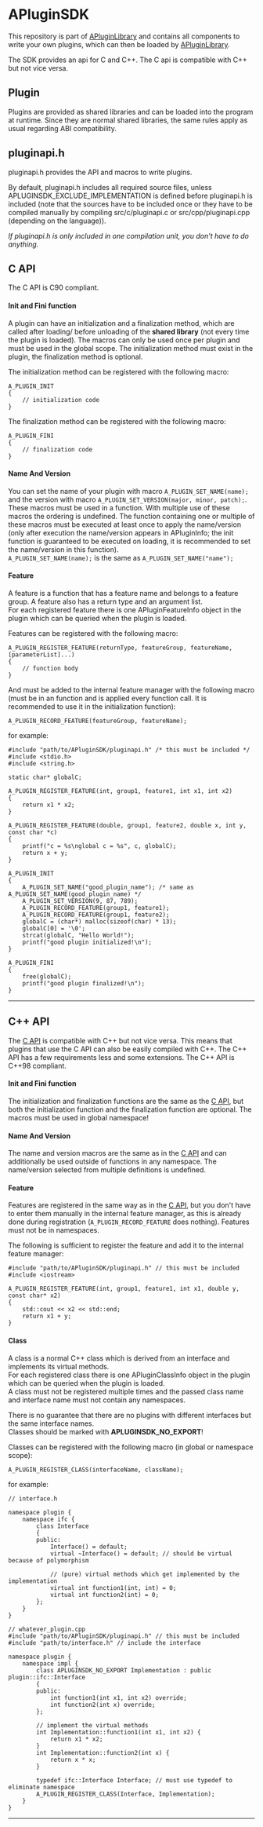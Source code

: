 # APluginSDK
This repository is part of [APluginLibrary](https://github.com/Alex2804/APluginLibrary) and contains all components
to write your own plugins, which can then be loaded by [APluginLibrary](https://github.com/Alex2804/APluginLibrary).

The SDK provides an api for C and C++. The C api is compatible with C++ but not vice versa.


## <a name="Plugin">Plugin</a>
Plugins are provided as shared libraries and can be loaded into the program at runtime. Since they are normal shared
libraries, the same rules apply as usual regarding ABI compatibility.

## <a name="pluginapi.h">pluginapi.h</a>
pluginapi.h provides the API and macros to write plugins.

By default, pluginapi.h includes all required source files, unless APLUGINSDK_EXCLUDE_IMPLEMENTATION is defined before
pluginapi.h is included (note that the sources have to be included once or they have to be compiled manually by
compiling src/c/pluginapi.c or src/cpp/pluginapi.cpp (depending on the language)).

*If pluginapi.h is only included in one compilation unit, you don't have to do anything.*


## <a name="C-API">C API</a>
The C API is C90 compliant.

#### <a name="C-API-init-fini">Init and Fini function</a>
A plugin can have an initialization and a finalization method, which are called after loading/
before unloading of the **shared library** (not every time the plugin is loaded). The macros can only be used once per
plugin and must be used in the global scope. The initialization method must exist in the plugin, the finalization method
is optional.

The initialization method can be registered with the following macro:

    A_PLUGIN_INIT
    {
        // initialization code
    }

The finalization method can be registered with the following macro:

    A_PLUGIN_FINI
    {
        // finalization code
    }

#### <a name="C-API-name-version">Name And Version</a>
You can set the name of your plugin with macro ```A_PLUGIN_SET_NAME(name);``` and the version with macro
```A_PLUGIN_SET_VERSION(major, minor, patch);```. These macros must be used in a function. With multiple use of these
macros the ordering is undefined. The function containing one or multiple of these macros must be executed at least once
to apply the name/version (only after execution the name/version appears in APluginInfo; the init function is guaranteed
to be executed on loading, it is recommended to set the name/version in this function).  
```A_PLUGIN_SET_NAME(name);``` is the same as ```A_PLUGIN_SET_NAME("name");```

#### <a name="C-API-feature">Feature</a>
A feature is a function that has a feature name and belongs to a feature group. A feature also has a return type
and an argument list.  
For each registered feature there is one APluginFeatureInfo object in the plugin which can be queried when the plugin
is loaded.

Features can be registered with the following macro:

    A_PLUGIN_REGISTER_FEATURE(returnType, featureGroup, featureName, [parameterList]...)
    {
        // function body
    }
    
And must be added to the internal feature manager with the following macro (must be in an function and is applied every
function call. It is recommended to use it in the initialization function):

    A_PLUGIN_RECORD_FEATURE(featureGroup, featureName);

for example:

    #include "path/to/APluginSDK/pluginapi.h" /* this must be included */
    #include <stdio.h>
    #include <string.h>
    
    static char* globalC;
    
    A_PLUGIN_REGISTER_FEATURE(int, group1, feature1, int x1, int x2)
    {
        return x1 * x2;
    }
    
    A_PLUGIN_REGISTER_FEATURE(double, group1, feature2, double x, int y, const char *c)
    {
        printf("c = %s\nglobal c = %s", c, globalC);
        return x + y;
    }
    
    A_PLUGIN_INIT
    {
        A_PLUGIN_SET_NAME("good_plugin_name"); /* same as A_PLUGIN_SET_NAME(good_plugin_name) */
        A_PLUGIN_SET_VERSION(9, 87, 789);
        A_PLUGIN_RECORD_FEATURE(group1, feature1);
        A_PLUGIN_RECORD_FEATURE(group1, feature2);
        globalC = (char*) malloc(sizeof(char) * 13);
        globalC[0] = '\0';
        strcat(globalC, "Hello World!");
        printf("good plugin initialized!\n");
    }
    
    A_PLUGIN_FINI
    {
        free(globalC);
        printf("good plugin finalized!\n");
    }

---

## <a name="CPP-API">C++ API</a>
The [C API](#C-API) is compatible with C++ but not vice versa. This means that plugins that use the C API can also be easily
compiled with C++. The C++ API has a few requirements less and some extensions. The C++ API is C++98 compliant.

#### <a name="CPP-API-init-fini">Init and Fini function</a>
The initialization and finalization functions are the same as the [C API](#C-API-init-fini), but both the initialization
function and the finalization function are optional. The macros must be used in global namespace!

#### <a name="CPP-API-name-version">Name And Version</a>
The name and version macros are the same as in the [C API](#C-API-name-version) and can additionally be used outside of
functions in any namespace. The name/version selected from multiple definitions is undefined.

#### <a name="CPP-API-feature">Feature</a>
Features are registered in the same way as in the [C API](#C-API-feature), but you don't have to enter them manually
in the internal feature manager, as this is already done during registration (```A_PLUGIN_RECORD_FEATURE``` does
nothing). Features must not be in namespaces.

The following is sufficient to register the feature and add it to the internal feature manager:

    #include "path/to/APluginSDK/pluginapi.h" // this must be included
    #include <iostream>
    
    A_PLUGIN_REGISTER_FEATURE(int, group1, feature1, int x1, double y, const char* x2)
    {
        std::cout << x2 << std::end;
        return x1 + y;
    }

#### <a name="CPP-API-class">Class</a>
A class is a normal C++ class which is derived from an interface and implements its virtual methods.  
For each registered class there is one APluginClassInfo object in the plugin which can be queried when the plugin is
loaded.  
A class must not be registered multiple times and the passed class name and interface name must not contain any
namespaces.

There is no guarantee that there are no plugins with different interfaces but the same interface names.  
Classes should be marked with **APLUGINSDK_NO_EXPORT**!

Classes can be registered with the following macro (in global or namespace scope):

    A_PLUGIN_REGISTER_CLASS(interfaceName, className);
    
for example:
    
    // interface.h

    namespace plugin {
        namespace ifc {
            class Interface
            {
            public:
                Interface() = default;
                virtual ~Interface() = default; // should be virtual because of polymorphism
    
                // (pure) virtual methods which get implemented by the implementation
                virtual int function1(int, int) = 0;
                virtual int function2(int) = 0;
            };
        }
    }
<!-- tsk -->
    // whatever_plugin.cpp
    #include "path/to/APluginSDK/pluginapi.h" // this must be included
    #include "path/to/interface.h" // include the interface
    
    namespace plugin {
        namespace impl {
            class APLUGINSDK_NO_EXPORT Implementation : public plugin::ifc::Interface
            {
            public:
                int function1(int x1, int x2) override;
                int function2(int x) override;
            };
    
            // implement the virtual methods
            int Implementation::function1(int x1, int x2) {
                return x1 * x2;
            }
            int Implementation::function2(int x) {
                return x * x;
            }
    
            typedef ifc::Interface Interface; // must use typedef to eliminate namespace
            A_PLUGIN_REGISTER_CLASS(Interface, Implementation);
        }
    }

---
